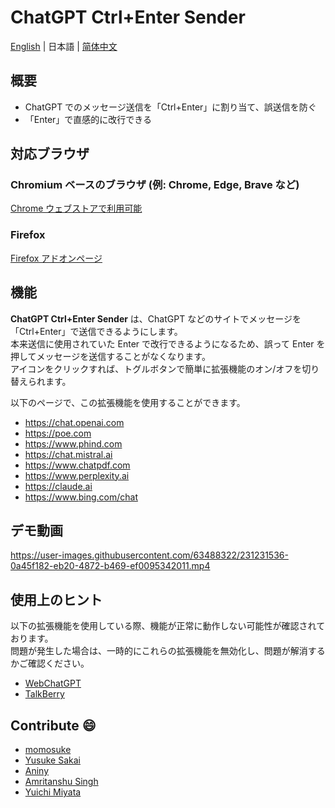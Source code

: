 # ChatGPT Ctrl+Enter Sender

[English](README.md) | 日本語 | [简体中文](README_CH.md)

## 概要

* ChatGPT でのメッセージ送信を「Ctrl+Enter」に割り当て、誤送信を防ぐ
* 「Enter」で直感的に改行できる

## 対応ブラウザ

### Chromium ベースのブラウザ (例: Chrome, Edge, Brave など)
[Chrome ウェブストアで利用可能](https://chrome.google.com/webstore/detail/chatgpt-ctrl%20enter-sender/gbncgdhklmnckojlibfhdadpfbcdbnch)

### Firefox
[Firefox アドオンページ](https://github.com/masachika-kamada/ChatGPT-Ctrl-Enter-Sender/tree/firefox)


## 機能

**ChatGPT Ctrl+Enter Sender** は、ChatGPT などのサイトでメッセージを「Ctrl+Enter」で送信できるようにします。<br>
本来送信に使用されていた Enter で改行できるようになるため、誤って Enter を押してメッセージを送信することがなくなります。<br>
アイコンをクリックすれば、トグルボタンで簡単に拡張機能のオン/オフを切り替えられます。

以下のページで、この拡張機能を使用することができます。

* <https://chat.openai.com>
* <https://poe.com>
* <https://www.phind.com>
* <https://chat.mistral.ai>
* <https://www.chatpdf.com>
* <https://www.perplexity.ai>
* <https://claude.ai>
* <https://www.bing.com/chat>

## デモ動画

<https://user-images.githubusercontent.com/63488322/231231536-0a45f182-eb20-4872-b469-ef0095342011.mp4>

## 使用上のヒント

以下の拡張機能を使用している際、機能が正常に動作しない可能性が確認されております。<br>
問題が発生した場合は、一時的にこれらの拡張機能を無効化し、問題が解消するかご確認ください。

* [WebChatGPT](https://chrome.google.com/webstore/detail/webchatgpt-chatgpt-with-i/lpfemeioodjbpieminkklglpmhlngfcn)
* [TalkBerry](https://chrome.google.com/webstore/detail/talkberry-talk-to-chatgpt/facjhgcdnbfghhbnmfjgkncnbimfdakb)

## Contribute :smile:

* [momosuke](https://github.com/ry0y4n)
* [Yusuke Sakai](https://github.com/ore88ore)
* [Aniny](https://github.com/Aniny21)
* [Amritanshu Singh](https://github.com/Amritanshu1912)
* [Yuichi Miyata](https://github.com/Juris710)
